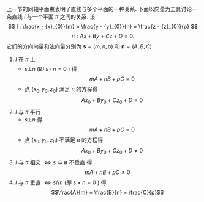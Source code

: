 上一节的同轴平面束表明了直线与多个平面的一种关系. 下面以向量为工具讨论一条直线 $l$ 与一个平面 $\pi$ 之间的关系. 设
$$
l : \frac{x - {x}_{0}}{m} = \frac{y - {y}_{0}}{n} = \frac{z - {z}_{0}}{p}
$$
$$
\pi : {Ax} + {By} + {Cz} + D = 0.
$$
它们的方向向量和法向量分别为 $\mathbf{s} = \left( {m, n, p}\right)$ 和 $\mathbf{n} = \left( {A, B, C}\right)$ .
1. $l$ 在 $\pi$ 上 
	- $s \bot n$ (即 $s \cdot n = 0$ ) 得 $${mA} + {nB} + {pC} = 0$$
	- 点 $\left( {{x}_{0},{y}_{0},{z}_{0}}\right)$ 满足 $\pi$ 的方程得 $$A{x}_{0} + B{y}_{0} + C{z}_{0} + D = 0$$
2. $l$ 与 $\pi$ 平行
	- $s \bot n$ 得 $${mA} + {nB} + {pC} = 0$$
	- 点 $\left( {{x}_{0},{y}_{0},{z}_{0}}\right)$ 不满足 $\pi$ 的方程得 $$A{x}_{0} + B{y}_{0} + C{z}_{0} + D \neq 0$$
3. $l$ 与 $\pi$ 相交 $\Leftrightarrow s$ 与 $\mathbf{n}$ 不垂直 得 $${mA} + {nB} + {pC} \neq 0$$
4. $l$ 与 $\pi$ 垂直 $\Leftrightarrow s//n$ (即 $s \times n = 0$ ) 得 $$\frac{A}{m} = \frac{B}{n} = \frac{C}{p}$$